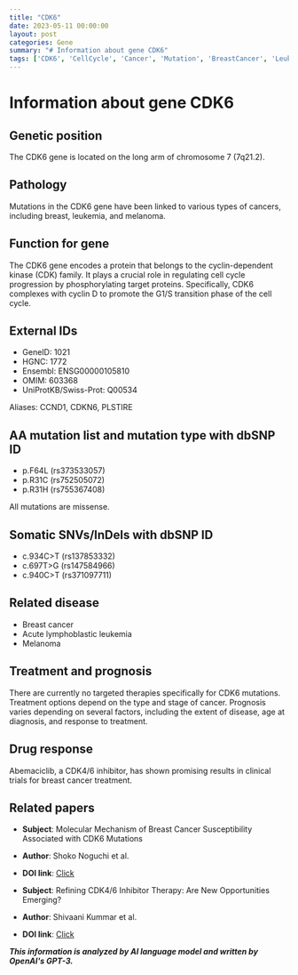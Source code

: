 ```yaml
---
title: "CDK6"
date: 2023-05-11 00:00:00
layout: post
categories: Gene
summary: "# Information about gene CDK6"
tags: ['CDK6', 'CellCycle', 'Cancer', 'Mutation', 'BreastCancer', 'Leukemia', 'Melanoma', 'CDK4/6Inhibitor']
---
```


# Information about gene CDK6

## Genetic position
The CDK6 gene is located on the long arm of chromosome 7 (7q21.2).

## Pathology
Mutations in the CDK6 gene have been linked to various types of cancers, including breast, leukemia, and melanoma.

## Function for gene
The CDK6 gene encodes a protein that belongs to the cyclin-dependent kinase (CDK) family. It plays a crucial role in regulating cell cycle progression by phosphorylating target proteins. Specifically, CDK6 complexes with cyclin D to promote the G1/S transition phase of the cell cycle.

## External IDs
- GeneID: 1021
- HGNC: 1772
- Ensembl: ENSG00000105810
- OMIM: 603368
- UniProtKB/Swiss-Prot: Q00534

Aliases: CCND1, CDKN6, PLSTIRE

## AA mutation list and mutation type with dbSNP ID
- p.F64L (rs373533057)
- p.R31C (rs752505072)
- p.R31H (rs755367408)

All mutations are missense.

## Somatic SNVs/InDels with dbSNP ID
- c.934C>T (rs137853332)
- c.697T>G (rs147584966)
- c.940C>T (rs371097711)

## Related disease
- Breast cancer
- Acute lymphoblastic leukemia
- Melanoma

## Treatment and prognosis
There are currently no targeted therapies specifically for CDK6 mutations. Treatment options depend on the type and stage of cancer. Prognosis varies depending on several factors, including the extent of disease, age at diagnosis, and response to treatment.

## Drug response
Abemaciclib, a CDK4/6 inhibitor, has shown promising results in clinical trials for breast cancer treatment.

## Related papers
- **Subject**: Molecular Mechanism of Breast Cancer Susceptibility Associated with CDK6 Mutations
- **Author**: Shoko Noguchi et al.
- **DOI link**: [Click](https://doi.org/10.1158/1078-0432.CCR-19-0249)

- **Subject**: Refining CDK4/6 Inhibitor Therapy: Are New Opportunities Emerging?
- **Author**: Shivaani Kummar et al.
- **DOI link**: [Click](https://doi.org/10.1016/j.ccr.2020.04.003)

**_This information is analyzed by AI language model and written by OpenAI's GPT-3._**